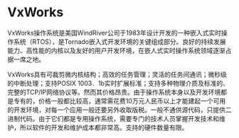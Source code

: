 # VxWorks

VxWorks操作系统是美国WindRiver公司于1983年设计开发的一种嵌入式实时操作系统（RTOS），是Tornado嵌入式开发环境的关键组成部分。良好的持续发展能力、高性能的内核以及友好的用户开发环境，在嵌人式实时操作系统领域逐渐占据一席之地。

VxWorks具有可裁剪微内核结构；高效的任务管理；灵活的任务间通讯；微秒级的中断处理；支持POSIX 1003．1b实时扩展标准；支持多种物理介质及标准的、完整的TCP/IP网络协议等。然而其价格昂贵。由于操作系统本身以及开发环境都是专有的，价格一般都比较高，通常需花费10万元人民币以上才能建起一个可用的开发环境，对每一个应用一般还要另外收取版税。一般不通供源代码，只提供二进制代码。由于它们都是专用操作系统，需要专门的技术人员掌握开发技术和维护，所以软件的开发和维护成本都非常高。支持的硬件数量有限。
